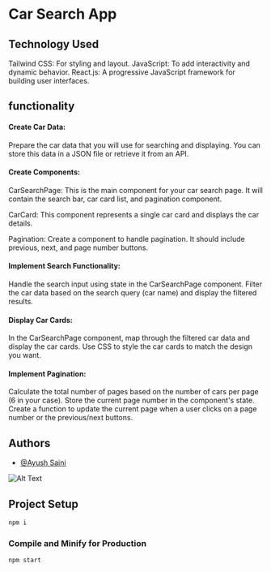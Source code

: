 # Car Search App

## Technology Used 

Tailwind CSS: For styling and layout.
JavaScript: To add interactivity and dynamic behavior.
React.js: A progressive JavaScript framework for building user interfaces.
    

## functionality

#### Create Car Data:
Prepare the car data that you will use for searching and displaying. You can store this data in a JSON file or retrieve it from an API.

#### Create Components:

CarSearchPage: This is the main component for your car search page. It will contain the search bar, car card list, and pagination component.

CarCard: This component represents a single car card and displays the car details.

Pagination: Create a component to handle pagination. It should include previous, next, and page number buttons.

#### Implement Search Functionality:

Handle the search input using state in the CarSearchPage component.
Filter the car data based on the search query (car name) and display the filtered results.

#### Display Car Cards:

In the CarSearchPage component, map through the filtered car data and display the car cards.
Use CSS to style the car cards to match the design you want.

#### Implement Pagination:

Calculate the total number of pages based on the number of cars per page (6 in your case).
Store the current page number in the component's state.
Create a function to update the current page when a user clicks on a page number or the previous/next buttons.
## Authors

- [@Ayush Saini](https://github.com/aayushsaini4141)


![Alt Text](screeenshots/Screenshots(41).png)


## Project Setup

```sh
npm i
```


### Compile and Minify for Production

```sh
npm start
```
